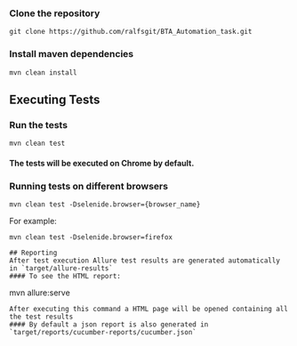 
### Clone the repository
```
git clone https://github.com/ralfsgit/BTA_Automation_task.git
```

### Install maven dependencies
```
mvn clean install
```

## Executing Tests

### Run the tests
```
mvn clean test
```

#### The tests will be executed on Chrome by default.
### Running tests on different browsers
```
mvn clean test -Dselenide.browser={browser_name}
```
For example:
```
mvn clean test -Dselenide.browser=firefox

## Reporting
After test execution Allure test results are generated automatically in `target/allure-results`
#### To see the HTML report:
```
mvn allure:serve
```
After executing this command a HTML page will be opened containing all the test results
#### By default a json report is also generated in `target/reports/cucumber-reports/cucumber.json`

